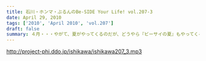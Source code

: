 ```yaml
---
title: 石川・ホンマ・ぶるんのBe-SIDE Your Life! vol.207-3
date: April 29, 2010
tags: ['2010', 'April 2010', 'vol.207']
draft: false
summary: ４月・・・やがて、夏がやってくるのだが、どうやら『ビーサイの夏』もやってくるようである。震えて待てっ！！！！NAMAE
---
```


http://project-phi.ddo.jp/ishikawa/ishikawa207_3.mp3